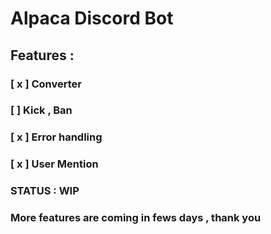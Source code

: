 # Alpaca Discord Bot 

## Features :
  ### [ x ] Converter
  ### [  ] Kick , Ban
  ### [ x ] Error handling 
 ### [ x ] User Mention


  ### STATUS : WIP 
  ### More features are coming in fews days , thank you
